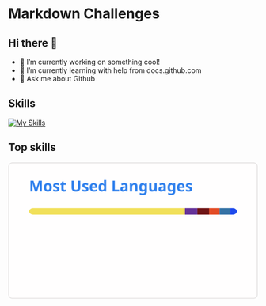 # Markdown Challenges


## Hi there 👋
- 🔭 I’m currently working on something cool!
- 🌱 I’m currently learning with help from docs.github.com
- 💬 Ask me about Github

## Skills

[![My Skills](https://skillicons.dev/icons?i=js,html,css,bootstrap)](https://skillicons.dev)

## Top skills

![My top skills](top-langs.svg)
